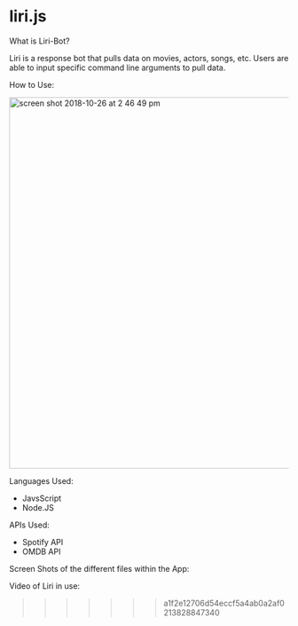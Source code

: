 
# liri.js

What is Liri-Bot? 

Liri is a response bot that pulls data on movies, actors, songs, etc. Users are able to input specific command line arguments to pull data. 

How to Use:

<img width="669" alt="screen shot 2018-10-26 at 2 46 49 pm" src="https://user-images.githubusercontent.com/37412308/47586462-4c804d80-d92e-11e8-8219-572b581bbed0.png">

Languages Used: 
- JavsScript 
- Node.JS 

APIs Used: 
- Spotify API 
- OMDB API 

Screen Shots of the different files within the App: 


Video of Liri in use: 
>>>>>>> a1f2e12706d54eccf5a4ab0a2af0213828847340

